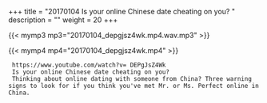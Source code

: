 +++
title = "20170104  Is your online Chinese date cheating on you? "
description = ""
weight = 20
+++

{{< mymp3 mp3="20170104_depgjsz4wk.mp4.wav.mp3" >}}

{{< mymp4 mp4="20170104_depgjsz4wk.mp4" >}}

     https://www.youtube.com/watch?v= DEPgJsZ4Wk 
     Is your online Chinese date cheating on you? 
     Thinking about online dating with someone from China? Three warning signs to look for if you think you've met Mr. or Ms. Perfect online in China. 
